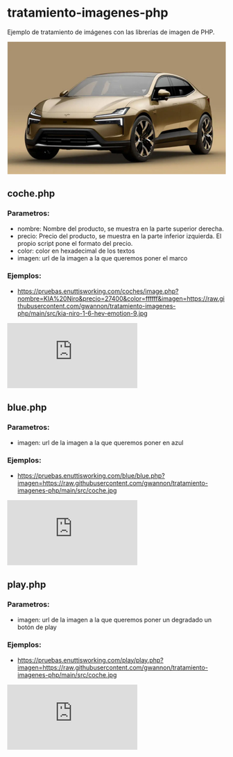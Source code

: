 # tratamiento-imagenes-php
Ejemplo de tratamiento de imágenes con las librerías de imagen de PHP.

![Imagen original](https://raw.githubusercontent.com/gwannon/tratamiento-imagenes-php/main/src/coche.jpg)

## coche.php

### Parametros:
* nombre: Nombre del producto, se muestra en la parte superior derecha.
* precio: Precio del producto, se muestra en la parte inferior izquierda. El propio script pone el formato del precio.
* color: color en hexadecimal de los textos
* imagen: url de la imagen a la que queremos poner el marco 

### Ejemplos:
* https://pruebas.enuttisworking.com/coches/image.php?nombre=KIA%20Niro&precio=27400&color=ffffff&imagen=https://raw.githubusercontent.com/gwannon/tratamiento-imagenes-php/main/src/kia-niro-1-6-hev-emotion-9.jpg

![Coche con marco](https://pruebas.enuttisworking.com/coches/image.php?nombre=KIA%20Niro&precio=27400&color=ffffff&imagen=https://raw.githubusercontent.com/gwannon/tratamiento-imagenes-php/main/src/coche.jpg)

## blue.php

### Parametros:
* imagen: url de la imagen a la que queremos poner en azul

### Ejemplos:
* https://pruebas.enuttisworking.com/blue/blue.php?imagen=https://raw.githubusercontent.com/gwannon/tratamiento-imagenes-php/main/src/coche.jpg

![Coche Azul](https://pruebas.enuttisworking.com/blue/blue.php?imagen=https://raw.githubusercontent.com/gwannon/tratamiento-imagenes-php/main/src/coche.jpg)

## play.php

### Parametros:
* imagen: url de la imagen a la que queremos poner un degradado un botón de play 

### Ejemplos:
* https://pruebas.enuttisworking.com/play/play.php?imagen=https://raw.githubusercontent.com/gwannon/tratamiento-imagenes-php/main/src/coche.jpg

![Coche con Play](https://pruebas.enuttisworking.com/play/play.php?imagen=https://raw.githubusercontent.com/gwannon/tratamiento-imagenes-php/main/src/coche.jpg)

